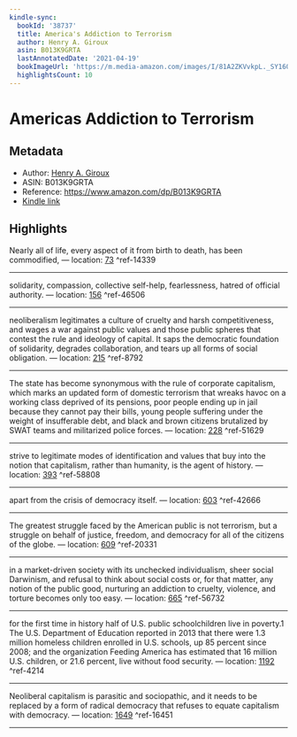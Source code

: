 ```yaml
---
kindle-sync:
  bookId: '38737'
  title: America's Addiction to Terrorism
  author: Henry A. Giroux
  asin: B013K9GRTA
  lastAnnotatedDate: '2021-04-19'
  bookImageUrl: 'https://m.media-amazon.com/images/I/81A2ZKVvkpL._SY160.jpg'
  highlightsCount: 10
---
```

# Americas Addiction to Terrorism
## Metadata
* Author: [Henry A. Giroux](https://www.amazon.com/Henry-A-Giroux/e/B00J48XJKM/ref=dp_byline_cont_ebooks_1)
* ASIN: B013K9GRTA
* Reference: https://www.amazon.com/dp/B013K9GRTA
* [Kindle link](kindle://book?action=open&asin=B013K9GRTA)

## Highlights
Nearly all of life, every aspect of it from birth to death, has been commodified, — location: [73](kindle://book?action=open&asin=B013K9GRTA&location=73) ^ref-14339

---
solidarity, compassion, collective self-help, fearlessness, hatred of official authority. — location: [156](kindle://book?action=open&asin=B013K9GRTA&location=156) ^ref-46506

---
neoliberalism legitimates a culture of cruelty and harsh competitiveness, and wages a war against public values and those public spheres that contest the rule and ideology of capital. It saps the democratic foundation of solidarity, degrades collaboration, and tears up all forms of social obligation. — location: [215](kindle://book?action=open&asin=B013K9GRTA&location=215) ^ref-8792

---
The state has become synonymous with the rule of corporate capitalism, which marks an updated form of domestic terrorism that wreaks havoc on a working class deprived of its pensions, poor people ending up in jail because they cannot pay their bills, young people suffering under the weight of insufferable debt, and black and brown citizens brutalized by SWAT teams and militarized police forces. — location: [228](kindle://book?action=open&asin=B013K9GRTA&location=228) ^ref-51629

---
strive to legitimate modes of identification and values that buy into the notion that capitalism, rather than humanity, is the agent of history. — location: [393](kindle://book?action=open&asin=B013K9GRTA&location=393) ^ref-58808

---
apart from the crisis of democracy itself. — location: [603](kindle://book?action=open&asin=B013K9GRTA&location=603) ^ref-42666

---
The greatest struggle faced by the American public is not terrorism, but a struggle on behalf of justice, freedom, and democracy for all of the citizens of the globe. — location: [609](kindle://book?action=open&asin=B013K9GRTA&location=609) ^ref-20331

---
in a market-driven society with its unchecked individualism, sheer social Darwinism, and refusal to think about social costs or, for that matter, any notion of the public good, nurturing an addiction to cruelty, violence, and torture becomes only too easy. — location: [665](kindle://book?action=open&asin=B013K9GRTA&location=665) ^ref-56732

---
for the first time in history half of U.S. public schoolchildren live in poverty.1 The U.S. Department of Education reported in 2013 that there were 1.3 million homeless children enrolled in U.S. schools, up 85 percent since 2008; and the organization Feeding America has estimated that 16 million U.S. children, or 21.6 percent, live without food security. — location: [1192](kindle://book?action=open&asin=B013K9GRTA&location=1192) ^ref-4214

---
Neoliberal capitalism is parasitic and sociopathic, and it needs to be replaced by a form of radical democracy that refuses to equate capitalism with democracy. — location: [1649](kindle://book?action=open&asin=B013K9GRTA&location=1649) ^ref-16451

---
